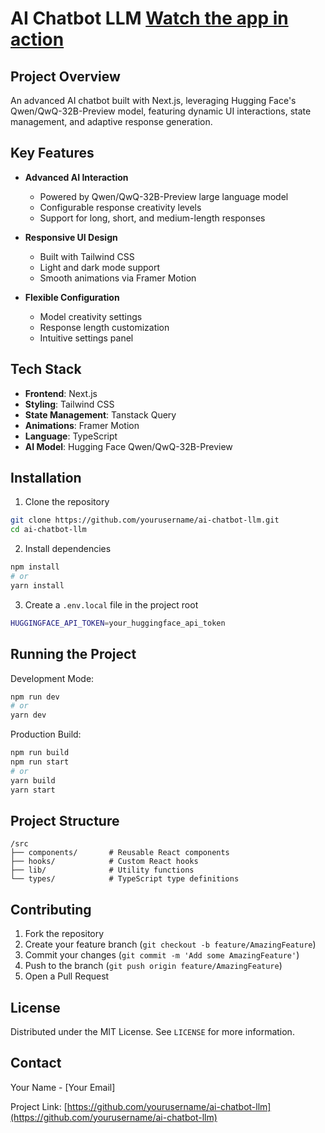 # AI Chatbot LLM [Watch the app in action](https://drive.google.com/file/d/1T3wNQchCT1pRW6UjPe9kpM4lxl6Glxae/view?usp=sharing)

## Project Overview

An advanced AI chatbot built with Next.js, leveraging Hugging Face's Qwen/QwQ-32B-Preview model, featuring dynamic UI interactions, state management, and adaptive response generation.

## Key Features

- **Advanced AI Interaction**
  - Powered by Qwen/QwQ-32B-Preview large language model
  - Configurable response creativity levels
  - Support for long, short, and medium-length responses

- **Responsive UI Design**
  - Built with Tailwind CSS
  - Light and dark mode support
  - Smooth animations via Framer Motion

- **Flexible Configuration**
  - Model creativity settings
  - Response length customization
  - Intuitive settings panel

## Tech Stack

- **Frontend**: Next.js
- **Styling**: Tailwind CSS
- **State Management**: Tanstack Query
- **Animations**: Framer Motion
- **Language**: TypeScript
- **AI Model**: Hugging Face Qwen/QwQ-32B-Preview


## Installation

1. Clone the repository
```bash
git clone https://github.com/yourusername/ai-chatbot-llm.git
cd ai-chatbot-llm
```

2. Install dependencies
```bash
npm install
# or
yarn install
```

3. Create a `.env.local` file in the project root
```bash
HUGGINGFACE_API_TOKEN=your_huggingface_api_token
```

## Running the Project

Development Mode:
```bash
npm run dev
# or
yarn dev
```

Production Build:
```bash
npm run build
npm run start
# or
yarn build
yarn start
```

## Project Structure

```
/src
├── components/       # Reusable React components
├── hooks/            # Custom React hooks
├── lib/              # Utility functions
└── types/            # TypeScript type definitions
```

## Contributing

1. Fork the repository
2. Create your feature branch (`git checkout -b feature/AmazingFeature`)
3. Commit your changes (`git commit -m 'Add some AmazingFeature'`)
4. Push to the branch (`git push origin feature/AmazingFeature`)
5. Open a Pull Request

## License

Distributed under the MIT License. See `LICENSE` for more information.

## Contact

Your Name - [Your Email]

Project Link: [https://github.com/yourusername/ai-chatbot-llm](https://github.com/yourusername/ai-chatbot-llm)

